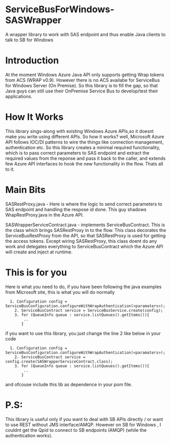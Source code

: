 ServiceBusForWindows-SASWrapper
===============================

A wrapper library to work with SAS endpoint and thus enable Java clients to talk to SB for Windows

Introduction
============
At the moment Windows Azure Java API only supports getting Wrap tokens from ACS (WRAP v0.9). 
However there is no ACS availabe for ServiceBus for Windows Server (On Premise). So this library is to fill the gap, so that
Java guys can still use their OnPremise Service Bus to develop/test their applications.  

How It Works
============
This library sings-along with existing Windows Azure APIs,so it doesnt make you write using different APIs.
So how it works? well, Microsoft Azure API follows IOC/DI patterns to wire the things like connection management, 
authentication etc. So this library creates a minimal required functionality, which is to pass correct parameters to SAS endpoint 
and extract the required values from the reponse and pass it back to the caller, and extends few Azure API interfaces to 
hook the new functionality in the flow. Thats all to it. 

Main Bits
=========
SASRestProxy.java - Here is where the logic to send correct parameters to SAS endpoint and handling the respose id done. 
This guy shadows WrapRestProxy.java in the Azure API.

SASWrapperServiceContract.java - implements ServiceBusContract. This is the class which brings SASRestProxy in to the flow.
This class decorates the ServiceBusRestProxy from the API, so that SASRestProxy is used for getting the access tokens. Except wiring SASRestProxy,
this class doent do any work and delegates everything to ServiceBusContract which the Azure API will create and inject at runtime.


This is for you
===============
Here is what you need to do, if you have been following the java examples from Microsoft site, this is what you will do normally

      1. Configuration config = ServiceBusConfiguration.configureWithWrapAuthentication(<paramaters>);
    	2. ServiceBusContract service = ServiceBusService.create(config);
    	3. for (QueueInfo queue : service.listQueues().getItems()){
    	    ..
    	   }
    	
if you want to use this library, you just change the line 2 like below in your code

      1. Configuration config = ServiceBusConfiguration.configureWithWrapAuthentication(<paramaters>);
    	2. ServiceBusContract service = config.create(SASWrapperServiceContract.class);
    	3. for (QueueInfo queue : service.listQueues().getItems()){
    	    ..
    	   }
    	   
and ofcouse include this lib as dependence in your pom file.

P.S:
====
This library is useful only if you want to deal with SB APIs directly / or want to use REST without JMS interface/AMQP. However on SB for Windows , 
I couldnt get the Qpid to connect to SB endpoints (AMQP) (while the authentication works). 
    	
    	


